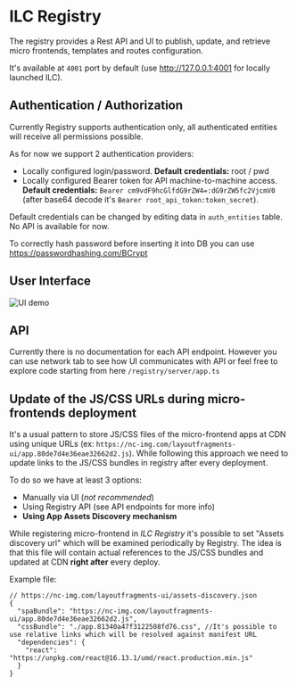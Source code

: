 # ILC Registry

The registry provides a Rest API and UI to publish, update, and retrieve micro frontends, templates and
routes configuration. 

It's available at `4001` port by default (use http://127.0.0.1:4001 for locally launched ILC).

## Authentication / Authorization

Currently Registry supports authentication only, all authenticated entities will receive all permissions possible.

As for now we support 2 authentication providers:

- Locally configured login/password. **Default credentials:** root / pwd
- Locally configured Bearer token for API machine-to-machine access. 
**Default credentials:** `Bearer cm9vdF9hcGlfdG9rZW4=:dG9rZW5fc2VjcmV0` (after base64 decode it's `Bearer root_api_token:token_secret`).

Default credentials can be changed by editing data in `auth_entities` table. No API is available for now.

To correctly hash password before inserting it into DB you can use https://passwordhashing.com/BCrypt

## User Interface

![UI demo](./assets/registry_ui.gif)

## API

Currently there is no documentation for each API endpoint. However you can use network tab to see how UI
communicates with API or feel free to explore code starting from here `/registry/server/app.ts` 


## Update of the JS/CSS URLs during micro-frontends deployment

It's a usual pattern to store JS/CSS files of the micro-frontend apps at CDN using unique URLs 
(ex: `https://nc-img.com/layoutfragments-ui/app.80de7d4e36eae32662d2.js`). While following this approach we need to update 
links to the JS/CSS bundles in registry after every deployment.

To do so we have at least 3 options:
* Manually via UI (_not recommended_)
* Using Registry API (see API endpoints for more info)
* **Using App Assets Discovery mechanism**

While registering micro-frontend in _ILC Registry_ it's possible to set "Assets discovery url" which will be examined periodically 
by Registry. The idea is that this file will contain actual references to the JS/CSS bundles and updated at CDN **right after** every deploy.

Example file: 
```json5
// https://nc-img.com/layoutfragments-ui/assets-discovery.json
{
  "spaBundle": "https://nc-img.com/layoutfragments-ui/app.80de7d4e36eae32662d2.js",
  "cssBundle": "./app.81340a47f3122508fd76.css", //It's possible to use relative links which will be resolved against manifest URL
  "dependencies": {
    "react": "https://unpkg.com/react@16.13.1/umd/react.production.min.js"
  }
}
```
